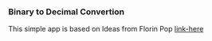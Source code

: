 ### Binary to Decimal Convertion

This simple app is based on Ideas from Florin Pop [link-here](https://github.com/florinpop17/app-ideas/blob/master/Projects/1-Beginner/Bin2Dec-App.md)
